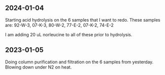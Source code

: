 ## 2024-01-04
Starting acid hydrolysis on the 6 samples that I want to redo.
These samples are: 92-W-3, 07-K-3, 80-W-2, 77-E-2, 07-K-2, 74-E-2

I am adding 20 uL norleucine to all of these prior to hydrolysis. 

## 2023-01-05
Doing column purification and filtration on the 6 samples from yesterday.
Blowing down under N2 on heat.
